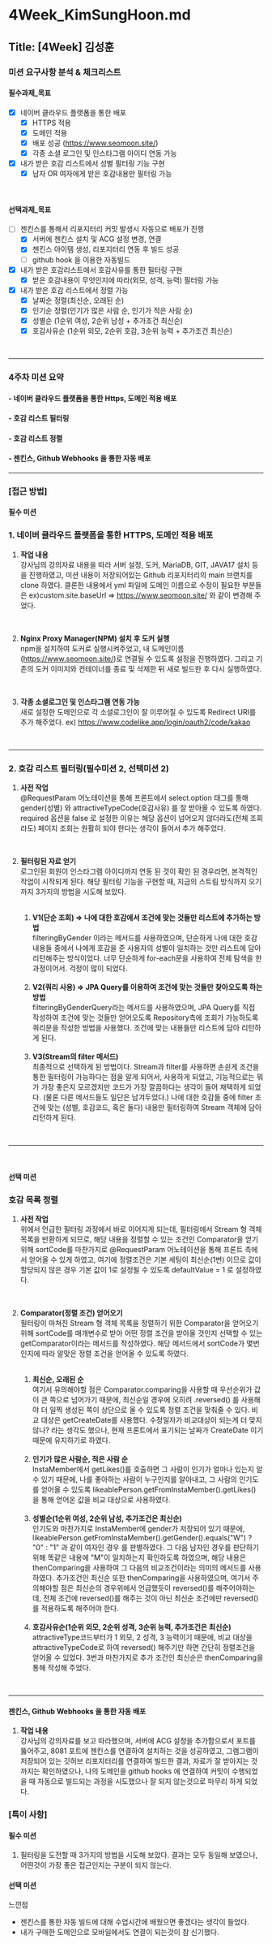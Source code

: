 # 4Week_KimSungHoon.md

## Title: [4Week] 김성훈

### 미션 요구사항 분석 & 체크리스트

#### 필수과제_목표

- [x] 네이버 클라우드 플랫폼을 통한 배포
  - [x] HTTPS 적용
  - [x] 도메인 적용
  - [x] 배포 성공 (https://www.seomoon.site/)
  - [x] 각종 소셜 로그인 및 인스타그램 아이디 연동 가능

- [x] 내가 받은 호감 리스트에서 성별 필터링 기능 구현
  - [x] 남자 OR 여자에게 받은 호감내용만 필터링 가능

<br/>

#### 선택과제_목표
- [ ] 젠킨스를 통해서 리포지터리 커밋 발생시 자동으로 배포가 진행
  - [x] 서버에 젠킨스 설치 및 ACG 설정 변경, 연결
  - [x] 젠킨스 아이템 생성, 리포지터리 연동 후 빌드 성공
  - [ ] github hook 을 이용한 자동빌드

- [x] 내가 받은 호감리스트에서 호감사유를 통한 필터링 구현
  - [x] 받은 호감내용이 무엇인지에 따라(외모, 성격, 능력) 필터링 가능

- [x] 내가 받은 호감 리스트에서 정렬 가능
  - [x] 날짜순 정렬(최신순, 오래된 순)
  - [x] 인기순 정렬(인기가 많은 사람 순, 인기가 적은 사람 순)
  - [x] 성별순 (1순위 여성, 2순위 남성 + 추가조건 최신순)
  - [x] 호감사유순 (1순위 외모, 2순위 호감, 3순위 능력 + 추가조건 최신순)

<br/>

---

### 4주차 미션 요약

#### - 네이버 클라우드 플랫폼을 통한 Https, 도메인 적용 배포
#### - 호감 리스트 필터링
#### - 호감 리스트 정렬
#### - 젠킨스, Github Webhooks 을 통한 자동 배포

---

### [접근 방법]

#### 필수 미션

### 1. 네이버 클라우드 플랫폼을 통한 HTTPS, 도메인 적용 배포

1. **작업 내용** <br/>
  강사님의 강의자료 내용을 따라 서버 설정, 도커, MariaDB, GIT, JAVA17 설치 등을 진행하였고,
  미션 내용이 저장되어있는 Github 리포지터리의 main 브랜치를 clone 하였다. 클론한 내용에서 yml 파일에 도메인 이름으로
  수정이 필요한 부분들은 ex)custom.site.baseUrl => https://www.seomoon.site/ 와 같이 변경해 주었다.

<br/>

2. **Nginx Proxy Manager(NPM) 설치 후 도커 실행** <br/>
  npm을 설치하여 도커로 실행시켜주었고, 내 도메인이름(https://www.seomoon.site/)로 연결될 수 있도록
  설정을 진행하였다. 그리고 기존의 도커 이미지와 컨테이너를 종료 및 삭제한 뒤 새로 빌드한 후 다시 실행하였다.

<br/>

3. **각종 소셜로그인 및 인스타그램 연동 가능** <br/>
   새로 설정한 도메인으로 각 소셜로그인이 잘 이루어질 수 있도록 Redirect URI를 추가 해주었다.
   ex) https://www.codelike.app/login/oauth2/code/kakao

<br/>

---

### 2. 호감 리스트 필터링(필수미션 2, 선택미션 2)

1. **사전 작업** <br/>
  @RequestParam 어노테이션을 통해 프론트에서 select.option 태그를 통해 gender(성별) 와 attractiveTypeCode(호감사유)
  를 잘 받아올 수 있도록 하였다. required  옵션을 false 로 설정한 이유는 해당 옵션이 넘어오지 않더라도(전체 조회라도)
  페이지 조회는 원활히 되야 한다는 생각이 들어서 추가 해주었다.

<br/>

2. **필터링된 자료 얻기** <br/>
  로그인된 회원이 인스타그램 아이디까지 연동 된 것이 확인 된 경우라면, 본격적인 작업이 시작되게 된다.
  해당 필터링 기능을 구현할 때, 지금의 스트림 방식까지 오기까지 3가지의 방법을 시도해 보았다.

   <br/>
   
   1. **V1(단순 조회) => 나에 대한 호감에서 조건에 맞는 것들만 리스트에 추가하는 방법** <br/>
      filteringByGender 이라는 메서드를 사용하였으며, 단순하게 나에 대한 호감내용들 중에서
      나에게 호감을 준 사용자의 성별이 일치하는 것만 리스트에 담아 리턴해주는 방식이었다.
      너무 단순하게 for-each문을 사용하여 전체 탐색을 한 과정이어서. 걱정이 많이 되었다.

    <br/>

   2. **V2(쿼리 사용) => JPA Query를 이용하여 조건에 맞는 것들만 찾아오도록 하는 방법** <br/>
      filteringByGenderQuery라는 메서드를 사용하였으며, JPA Query를 직접 작성하여 조건에
      맞는 것들만 얻어오도록 Repository측에 조회가 가능하도록 쿼리문을 작성한 방법을 사용했다.
      조건에 맞는 내용들만 리스트에 담아 리턴하게 된다.

   <br/>

   3. **V3(Stream의 filter 메서드)** <br/>
      최종적으로 선택하게 된 방법이다. Stream과 filter를 사용하면 손쉰게 조건을 통한 필터링이 가능하다는
      점을 알게 되어서, 사용하게 되었고, 기능적으로는 뭐가 가장 좋은지 모르겠지만 코드가 가장 깔끔하다는
      생각이 들어 채택하게 되었다. (물론 다른 메서드들도 일단은 남겨두었다.) 나에 대한 호감들 중에
      filter 조건에 맞는 (성별, 호감코드, 혹은 둘다) 내용만 필터링하여 Stream 객체에 담아 리턴하게 된다.

<br/>

---

<br/>

#### 선택 미션

### 호감 목록 정렬

1. **사전 작업** <br/>
  위에서 언급한 필터링 과정에서 바로 이어지게 되는데, 필터링에서 Stream 형 객체 목록을 반환하게 되므로,
  해당 내용을 정렬할 수 있는 조건인 Comparator을 얻기 위해 sortCode를 마찬가지로 @RequestParam 어노테이션을
  통해 프론트 측에서 얻어올 수 있게 하였고, 여기에 정렬조건은 기본 세팅이 최신순(1번) 이므로 값이 할당되지 않은 경우
  기본 값이 1로 설정될 수 있도록 defaultValue = 1 로 설정하였다.

<br/>

2. **Comparator(정렬 조건) 얻어오기** <br/>
  필터링이 마쳐진 Stream 형 객체 목록을 정렬하기 위한 Comparator을 얻어오기 위해 sortCode를 매개변수로 받아
  어떤 정렬 조건을 받아올 것인지 선택할 수 있는 getComparator이라는 메서드를 작성하였다.
  해당 메서드에서 sortCode가 몇번인지에 따라 알맞은 정렬 조건을 얻어올 수 있도록 하였다.

    <br/> 

   1. **최신순, 오래된 순** <br/>
      여기서 유의해야할 점은 Comparator.comparing을 사용할 때 우선순위가 값이 큰 쪽으로 넘어가기 때문에,
      최신순일 경우에 오히려 .reversed() 를 사용해야 더 일찍 생성된 쪽이 상단으로 올 수 있도록 정렬 조건을 맞춰줄
      수 있다. 비교 대상은 getCreateDate를 사용했다. 수정일자가 비교대상이 되는게 더 맞지않나? 라는 생각도 했으나,
      현재 프론트에서 표기되는 날짜가 CreateDate 이기 때문에 유지하기로 하였다.

    <br/>   

   2. **인기가 많은 사람순, 적은 사람 순** <br/>
      InstaMember에서 getLikes()를 호출하면 그 사람이 인기가 얼마나 있는지 알 수 있기 때문에,
      나를 좋아하는 사람이 누구인지를 알아내고, 그 사람의 인기도를 얻어올 수 있도록
      likeablePerson.getFromInstaMember().getLikes() 을 통해 얻어온 값을 비교 대상으로 사용하였다.

    <br/>

   3. **성별순(1순위 여성, 2순위 남성, 추가조건은 최신순)** <br/>
       인기도와 마찬가지로 InstaMember에 gender가 저장되어 있기 때문에,
       likeablePerson.getFromInstaMember().getGender().equals("W") ? "0" : "1" 과 같이 여자인 경우
       를 판별하였다. 그 다음 남자인 경우를 판단하기 위해 똑같은 내용에 "M"이 일치하는지 확인하도록 하였으며,
       해당 내용은 thenComparing을 사용하여 그 다음의 비교조건이라는 의미의 메서드를 사용하였다.
       추가조건인 최신순 또한 thenComparing을 사용하였으며, 여기서 주의해야할 점은 최신순의 경우위에서 언급했듯이
       reversed()를 해주어야하는데, 전체 조건에 reversed()를 해주는 것이 아닌 최신순 조건에만 reversed()를
       적용하도록 해주어야 한다.

    <br/>

    4. **호감사유순(1순위 외모, 2순위 성격, 3순위 능력, 추가조건은 최신순)** <br/>
       attractiveType코드부터가 1 외모, 2 성격, 3 능력이기 때문에, 비교 대상을 attractiveTypeCode로 하여
       reversed() 해주기만 하면 간단히 정렬조건을 얻어올 수 있었다. 3번과 마찬가지로 추가 조건인 최신순은
       thenComparing을 통해 작성해 주었다.

<br/>
   
---

#### 젠킨스, Github Webhooks 을 통한 자동 배포

1. **작업 내용**  <br/>
  강사님의 강의자료를 보고 따라했으며, 서버에 ACG 설정을 추가함으로서 포트를 뚫어주고, 8081 포트에 젠킨스를
  연결하여 설치하는 것을 성공하였고, 그램그램이 저장되어 있는 깃허브 리포지터리를 연결하여 빌드한 결과, 자료가
  잘 받아지는 것 까지는 확인하였으나, 나의 도메인을 github hooks 에 연결하여 커밋이 수행되었을 때 자동으로 빌드되는
  과정을 시도했으나 잘 되지 않는것으로 마무리 하게 되었다.

### [특이 사항]

#### 필수 미션

1. 필터링을 도전할 때 3가지의 방법을 시도해 보았다. 결과는 모두 동일해 보였으나, 어떤것이 가장 좋은 접근인지는 구분이 되지 않는다.

#### 선택 미션


느낀점
- 젠킨스를 통한 자동 빌드에 대해 수업시간에 배웠으면 좋겠다는 생각이 들었다.
- 내가 구매한 도메인으로 모바일에서도 연결이 되는것이 참 신기했다.